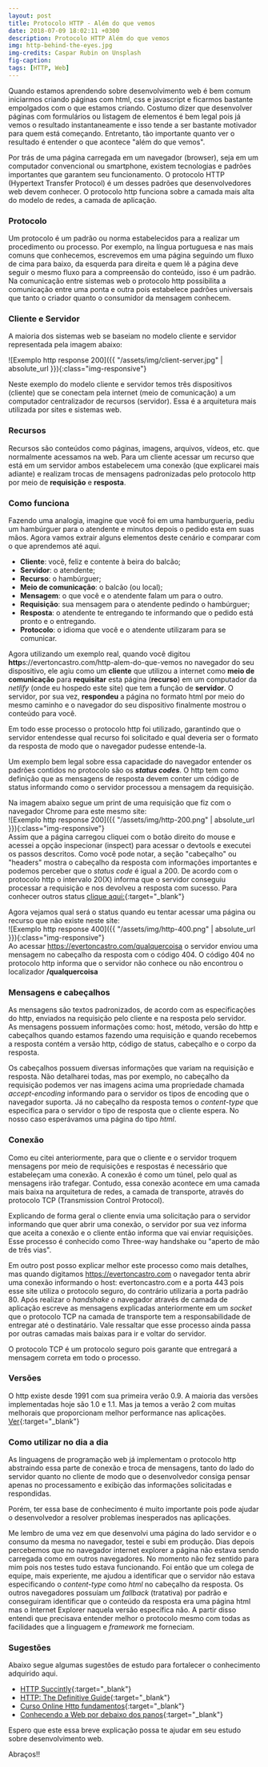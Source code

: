 ```yaml
---
layout: post
title: Protocolo HTTP - Além do que vemos
date: 2018-07-09 18:02:11 +0300
description: Protocolo HTTP Além do que vemos
img: http-behind-the-eyes.jpg
img-credits: Caspar Rubin on Unsplash
fig-caption: 
tags: [HTTP, Web]
---
```


Quando estamos aprendendo sobre desenvolvimento web é bem comum iniciarmos criando páginas com html, css e javascript e ficarmos bastante empolgados com o que estamos criando. Costumo dizer que desenvolver páginas com formulários ou listagem de elementos é bem legal pois já vemos o resultado instantaneamente e isso tende a ser bastante motivador para quem está começando. Entretanto, tão importante quanto ver o resultado é entender o que acontece "além do que vemos".  
  
Por trás de uma página carregada em um navegador (browser), seja em um computador convencional ou smartphone, existem tecnologias e padrões importantes que garantem seu funcionamento. O protocolo HTTP (Hypertext Transfer Protocol) é um desses padrões que desenvolvedores web devem conhecer. O protocolo http funciona sobre a camada mais alta do modelo de redes, a camada de aplicação.  
  
### Protocolo  
Um protocolo é um padrão ou norma estabelecidos para a realizar um procedimento ou processo. Por exemplo, na língua portuguesa e nas mais comuns que conhecemos, escrevemos em uma página seguindo um fluxo de cima para baixo, da esquerda para direita e quem lê a página deve seguir o mesmo fluxo para a compreensão do conteúdo, isso é um padrão. Na comunicação entre sistemas web o protocolo http possibilita a comunicação entre uma ponta e outra pois estabelece padrões universais que tanto o criador quanto o consumidor da mensagem conhecem.    
  
### Cliente e Servidor  
A maioria dos sistemas web se baseiam no modelo cliente e servidor representada pela imagem abaixo:  

![Exemplo http response 200]({{ "/assets/img/client-server.jpg" | absolute_url }}){:class="img-responsive"}  
  
Neste exemplo do modelo cliente e servidor temos três dispositivos (cliente) que se conectam pela internet (meio de comunicação) a um computador centralizador de recursos (servidor). Essa é a arquitetura mais utilizada por sites e sistemas web.   
  
### Recursos  
Recursos são conteúdos como páginas, imagens, arquivos, vídeos, etc. que normalmente acessamos na web. Para um cliente acessar um recurso que está em um servidor ambos estabelecem uma conexão (que explicarei mais adiante) e realizam trocas de mensagens padronizadas pelo protocolo http por meio de **requisição** e **resposta**.   
  
### Como funciona  
Fazendo uma analogia, imagine que você foi em uma hamburgueria, pediu um hambúrguer para o atendente e minutos depois o pedido esta em suas mãos. Agora vamos extrair alguns elementos deste cenário e comparar com o que aprendemos até aqui.  
  
 - **Cliente**: você, feliz e contente à beira do balcão;  
 - **Servidor**: o atendente;  
 - **Recurso**: o hambúrguer;  
 - **Meio de comunicação**: o balcão (ou local);  
 - **Mensagem**: o que você e o atendente falam um para o outro.  
 - **Requisição**: sua mensagem para o atendente pedindo o hambúrguer;  
 - **Resposta**: o atendente te entregando te informando que o pedido está pronto e o entregando.  
 - **Protocolo**: o idioma que você e o atendente utilizaram para se comunicar.  
  
Agora utilizando um exemplo real, quando você digitou **http**s://evertoncastro.com/http-alem-do-que-vemos no navegador do seu dispositivo, ele agiu como um **cliente** que utilizou a internet como **meio de comunicação** para **requisitar** esta página (**recurso**) em um computador da *netlify* (onde eu hospedo este site) que tem a função de **servidor**. O servidor, por sua vez, **respondeu** a página no formato html por meio do mesmo caminho e o navegador do seu dispositivo finalmente mostrou o conteúdo para você.   
  
Em todo esse processo o protocolo http foi utilizado, garantindo que o servidor entendesse qual recurso foi solicitado e qual deveria ser o formato da resposta de modo que o navegador pudesse entende-la.  
  
Um exemplo bem legal sobre essa capacidade do navegador entender os padrões contidos no protocolo são os ***status codes***. O http tem como definição que as mensagens de resposta devem conter um código de status informando como o servidor processou a mensagem da requisição.  
  
Na imagem abaixo segue um print de uma requisição que fiz com o navegador Chrome para este mesmo site:  
![Exemplo http response 200]({{ "/assets/img/http-200.png" | absolute_url }}){:class="img-responsive"}  
Assim que a página carregou cliquei com o botão direito do mouse e acessei a opção inspecionar (inspect) para acessar o devtools e executei os passos descritos. Como você pode notar, a seção "cabeçalho" ou "headers" mostra o cabeçalho da resposta com informações importantes e podemos perceber que o *status code* é igual a 200. De acordo com o protocolo http o intervalo 20(X) informa que o servidor conseguiu processar a requisição e nos devolveu a resposta com sucesso. Para conhecer outros status [clique aqui:](https://www.w3.org/Protocols/rfc2616/rfc2616-sec10.html){:target="_blank"}  
  
Agora vejamos qual será o status quando eu tentar acessar uma página ou recurso que não existe neste site:  
![Exemplo http response 400]({{ "/assets/img/http-400.png" | absolute_url }}){:class="img-responsive"}  
Ao acessar https://evertoncastro.com/qualquercoisa o servidor enviou uma mensagem no cabeçalho da resposta com o código 404. O código 404 no protocolo http informa que o servidor não conhece ou não encontrou o localizador **/qualquercoisa**  
  
### Mensagens e cabeçalhos  
As mensagens são textos padronizados, de acordo com as especificações do http, enviados na requisição pelo cliente e na resposta pelo servidor.   
As mensagens possuem informações como: host, método, versão do http e cabeçalhos quando estamos fazendo uma requisição e quando recebemos a resposta contém a versão http, código de status, cabeçalho e o corpo da resposta.  
  
Os cabeçalhos possuem diversas informações que variam na requisição e resposta. Não detalharei todas, mas por exemplo, no cabeçalho da requisição podemos ver nas imagens acima uma propriedade chamada  
*accept-encoding* informando para o servidor os tipos de encoding que o navegador suporta. Já no cabeçalho da resposta temos o *content-type* que especifica para o servidor o tipo de resposta que o cliente espera. No nosso caso esperávamos uma página do tipo *html*.   
  
### Conexão  
Como eu citei anteriormente, para que o cliente e o servidor troquem mensagens por meio de requisições e respostas é necessário que estabeleçam uma conexão. A conexão é como um túnel, pelo qual as mensagens irão trafegar. Contudo, essa conexão acontece em uma camada mais baixa na arquitetura de redes, a camada de transporte, através do protocolo TCP (Transmission Control Protocol).   
  
Explicando de forma geral o cliente envia uma solicitação para o servidor informando que quer abrir uma conexão, o servidor por sua vez informa que aceita a conexão e o cliente então informa que vai enviar requisições. Esse processo é conhecido como Three-way handshake ou "aperto de mão de três vias".  
  
Em outro post posso explicar melhor este processo como mais detalhes, mas quando digitamos https://evertoncastro.com o navegador tenta abrir uma conexão informando o host: evertoncastro.com e a porta 443 pois esse site utiliza o protocolo seguro, do contrário utilizaria a porta padrão 80. Após realizar o *handshake* o navegador através de camada de aplicação escreve as mensagens explicadas anteriormente em um *socket* que o protocolo TCP na camada de transporte tem a responsabilidade de entregar até o destinatário. Vale ressaltar que esse processo ainda passa por outras camadas mais baixas para ir e voltar do servidor.  
  
O protocolo TCP é um protocolo seguro pois garante que entregará a mensagem correta em todo o processo.  
  
### Versões  
O http existe desde 1991 com sua primeira verão 0.9. A maioria das versões implementadas hoje são 1.0 e 1.1. Mas ja temos a verão 2 com muitas melhorais que proporcionam melhor performance nas aplicações. [Ver](https://developer.mozilla.org/en-US/docs/Web/HTTP/Basics_of_HTTP/Evolution_of_HTTP){:target="_blank"}  
  
### Como utilizar no dia a dia  
As linguagens de programação web já implementam o protocolo http abstraindo essa parte de conexão e troca de mensagens, tanto do lado do servidor quanto no cliente de modo que o desenvolvedor consiga pensar apenas no processamento e exibição das informações solicitadas e respondidas.  
  
Porém, ter essa base de conhecimento é muito importante pois pode ajudar o desenvolvedor a resolver problemas inesperados nas aplicações.  
  
Me lembro de uma vez em que desenvolvi uma página do lado servidor e o consumo da mesma no navegador, testei e subi em produção. Dias depois percebemos que no navegador internet explorer a página não estava sendo carregada como em outros navegadores. No momento não fez sentido para mim pois nos testes tudo estava funcionando. Foi então que um colega de equipe, mais experiente, me ajudou a identificar que o servidor não estava especificando o *content-type* como *html* no cabeçalho da resposta. Os outros navegadores possuíam um *fallback* (tratativa) por padrão e conseguiram identificar que o conteúdo da resposta era uma página html mas o Internet Explorer naquela versão específica não. A partir disso entendi que precisava entender melhor o protocolo mesmo com todas as facilidades que a linguagem e *framework* me forneciam.

### Sugestões
Abaixo segue algumas sugestões de estudo para fortalecer o conhecimento adquirido aqui.

 - [HTTP Succintly](https://www.syncfusion.com/ebooks/http){:target="_blank"}
 - [HTTP: The Definitive Guide](http://www.staroceans.org/e-book/O%27Reilly%20-%20HTTP%20-%20The%20Definitive%20Guide.pdf){:target="_blank"}
 - [Curso Online Http fundamentos](https://www.alura.com.br/curso-online-http-fundamentos){:target="_blank"}
 -  [Conhecendo a Web por debaixo dos panos](https://imasters.com.br/desenvolvimento/conhecendo-web-por-debaixo-dos-panos/){:target="_blank"}


Espero que este essa breve explicação possa te ajudar em seu estudo sobre desenvolvimento web.

Abraços!!